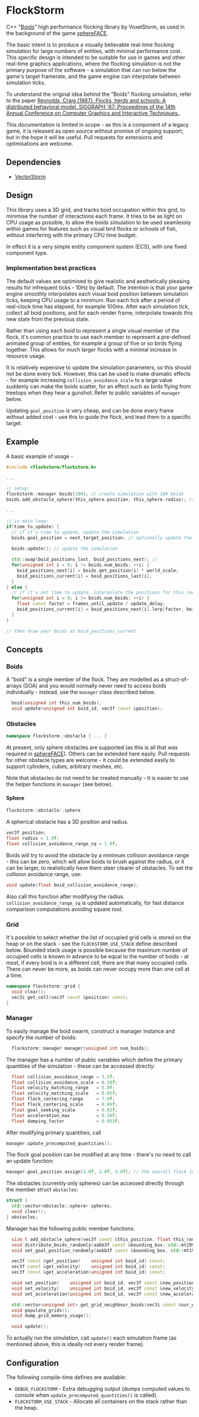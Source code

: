 # FlockStorm
C++ "[Boids](https://en.wikipedia.org/wiki/Boids)" high performance flocking library by VoxelStorm, as used in the background of the game [sphereFACE](http://sphereface.com).

The basic intent is to produce a visually believable real-time flocking simulation for large numbers of entities, with minimal performance cost.  This specific design is intended to be suitable for use in games and other real-time graphics applications, where the flocking simulation is not the primary purpose of the software - a simulation that can run below the game's target framerate, and the game engine can interpolate between simulation ticks.

To understand the original idea behind the "Boids" flocking simulation, refer to the paper [Reynolds, Craig (1987). Flocks, herds and schools: A distributed behavioral model. SIGGRAPH '87: Proceedings of the 14th Annual Conference on Computer Graphics and Interactive Techniques.](http://www.red3d.com/cwr/papers/1987/boids.html).

This documentation is limited in scope - as this is a component of a legacy game, it is released as open source without promise of ongoing support, but in the hope it will be useful.  Pull requests for extensions and optimisations are welcome.

## Dependencies
- [VectorStorm](https://github.com/VoxelStorm-Ltd/vectorstorm)

## Design

This library uses a 3D grid, and tracks boid occupation within this grid, to minimise the number of interactions each frame.  It tries to be as light on CPU usage as possible, to allow the boids simulation to be used seamlessly within games for features such as visual bird flocks or schools of fish, without interfering with the primary CPU time budget.

In effect it is a very simple entity component system (ECS), with one fixed component type.

### Implementation best practices

The default values are optimised to give realistic and aesthetically pleasing results for infrequent ticks - 10Hz by default.  The intention is that your game engine smoothly interpolates each visual boid position between simulation ticks, keeping CPU usage to a minimum.  Run each tick after a period of real-clock time has elapsed, for example 100ms.  After each simulation tick, collect all boid positions, and for each render frame, interpolate towards this new state from the previous state.

Rather than using each boid to represent a single visual member of the flock, it's common practice to use each member to represent a pre-defined animated group of entities, for example a group of five or so birds flying together.  This allows for much larger flocks with a minimal increase in resource usage.

It is relatively expensive to update the simulation parameters, so this should not be done every tick.  However, this can be used to make dramatic effects - for example increasing `collision_avoidance_scale` to a large value suddenly can make the boids scatter, for an effect such as birds flying from treetops when they hear a gunshot.  Refer to public variables of `manager` below.

Updating `goal_position` is very cheap, and can be done every frame without added cost - use this to guide the flock, and lead them to a specific target.

## Example

A basic example of usage - 

```cpp
#include <flockstorm/flockstorm.h>

...

// setup:
flockstorm::manager boids{100}; // create simulation with 100 boids
boids.add_obstacle_sphere(this_sphere.position, this_sphere.radius); // add a sphere-shaped obstacle to avoid

...

// in main loop:
if(time_to_update) {
  // if it's time to update, update the simulation
  boids.goal_position = next_target_position; // optionally update the target position
  
  boids.update(); // update the simulation

  std::swap(boid_positions_last, boid_positions_next); // 
  for(unsigned int i = 0; i != boids.num_boids; ++i) {
    boid_positions_next[i] = boids.get_position(i) * world_scale;
    boid_positions_current[i] = boid_positions_last[i];
  }
} else {
  // if it's not time to update, interpolate the positions for this render frame:
  for(unsigned int i = 0; i != boids.num_boids; ++i) {
    float const factor = frames_until_update / update_delay;
    boid_positions_current[i] = boid_positions_next[i].lerp(factor, boid_positions_last[i]);
  }
}

// then draw your boids at boid_positions_current
```

## Concepts

### Boids

A "boid" is a single member of the flock.  They are modelled as a struct-of-arrays (SOA) and you would normally never need to access boids individually - instead, use the `manager` class described below.

```cpp
  boid(unsigned int this_num_boids);
  void update(unsigned int boid_id, vec3f const &position);
```
  
### Obstacles
```cpp
namespace flockstorm::obstacle { ... }
```
At present, only sphere obstacles are supported (as this is all that was required in [sphereFACE](http://sphereface.com)).  Others can be extended here easily.  Pull requests for other obstacle types are welcome - it could be extended easily to support cylinders, cubes, arbitrary meshes, etc.

Note that obstacles do not need to be created manually - it is easier to use the helper functions in `manager` (see below).

#### Sphere

```cpp
flockstorm::obstacle::sphere
```

A spherical obstacle has a 3D position and radius.

```cpp
vec3f position;
float radius = 1.0f;
float collision_avoidance_range_sq = 1.0f;                                    // automatically updated
```

Boids will try to avoid the obstacle by a minimum collision avoidance range - this can be zero, which will allow boids to brush against the radius, or it can be larger, to realistically have them steer clearer of obstacles.  To set the collision avoidance range, use:

```cpp
void update(float boid_collision_avoidance_range);
```

Also call this function after modifying the radius.  `collision_avoidance_range_sq` is updated automatically, for fast distance comparison computations avoiding square root.

### Grid

It's possible to select whether the list of occupied grid cells is stored on the heap or on the stack - see the `FLOCKSTORM_USE_STACK` define described below.  Bounded stack usage is possible because the maximum number of occupied cells is known in advance to be equal to the number of boids - at most, if every boid is in a different cell, there are that many occupied cells.  There can never be more, as boids can never occupy more than one cell at a time.

```cpp
namespace flockstorm::grid {
  void clear();
  vec3i get_cell(vec3f const &position) const;
}
```

### Manager

To easily manage the boid swarm, construct a manager instance and specify the number of boids:
```cpp
  flockstorm::manager manager(unsigned int num_boids);
```

The manager has a number of public variables which define the primary quantities of the simulation - these can be accessed directly:
```cpp
  float collision_avoidance_range = 3.5f;                                       // default values are optimised for ticks at 10Hz
  float collision_avoidance_scale = 0.10f;
  float velocity_matching_range   = 5.0f;
  float velocity_matching_scale   = 0.05f;
  float flock_centering_range     = 7.0f;
  float flock_centering_scale     = 0.06f;
  float goal_seeking_scale        = 0.02f;
  float acceleration_max          = 0.30f;
  float damping_factor            = 0.953f;
```

After modifying primary quantities, call 
```cpp
manager.update_precomputed_quantities();
```

The flock goal position can be modified at any time - there's no need to call an update function:
```cpp
manager.goal_position.assign(1.0f, 2.0f, 3.0f); // the overall flock location goal
```

The obstacles (currently only spheres) can be accessed directly through the member struct `obstacles`:
```cpp
struct {
  std::vector<obstacle::sphere> spheres;                                      // obstacle container - spheres
  void clear();
} obstacles;
```

Manager has the following public member functions:
```cpp
  size_t add_obstacle_sphere(vec3f const &this_position, float this_radius);
  void distribute_boids_randomly(aabb3f const &bounding_box, std::mt19937::result_type seed = 0);
  void set_goal_position_randomly(aabb3f const &bounding_box, std::mt19937::result_type seed = 0);

  vec3f const &get_position(    unsigned int boid_id) const;
  vec3f const &get_velocity(    unsigned int boid_id) const;
  vec3f const &get_acceleration(unsigned int boid_id) const;

  void set_position(    unsigned int boid_id, vec3f const &new_position);
  void set_velocity(    unsigned int boid_id, vec3f const &new_velocity);
  void set_acceleration(unsigned int boid_id, vec3f const &new_acceleration);

  std::vector<unsigned int> get_grid_neighbour_boids(vec3i const &our_grid_square, grid::boid const &grid);
  void populate_grids();
  void dump_grid_memory_usage();

  void update();
```

To actually run the simulation, call `update()` each simulation frame (as mentioned above, this is ideally not every render frame).


## Configuration

The following compile-time defines are available:

- `DEBUG_FLOCKSTORM` - Extra debugging output (dumps computed values to console when `update_precomputed_quantities()` is called).
- `FLOCKSTORM_USE_STACK` - Allocate all containers on the stack rather than the heap.
